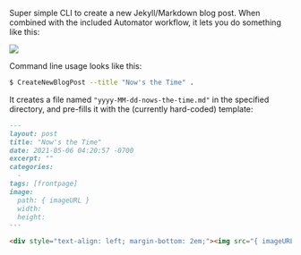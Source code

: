 Super simple CLI to create a new Jekyll/Markdown blog post. When combined with the included Automator workflow, it lets you do something like this:

![](https://i.imgur.com/6EFBRah.png)

Command line usage looks like this:

```bash
$ CreateNewBlogPost --title "Now's the Time" .
```

It creates a file named `"yyyy-MM-dd-nows-the-time.md"` in the specified directory, and pre-fills it with the (currently hard-coded) template:

```markdown
---
layout: post
title: "Now's the Time"
date: 2021-05-06 04:20:57 -0700
excerpt: ""
categories:
  -
tags: [frontpage]
image:
  path: { imageURL }
  width:
  height:
---

<div style="text-align: left; margin-bottom: 2em;"><img src="{ imageURL }"></div>a
```
